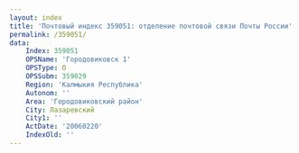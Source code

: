 ```yaml
---
layout: index
title: 'Почтовый индекс 359051: отделение почтовой связи Почты России'
permalink: /359051/
data:
    Index: 359051
    OPSName: 'Городовиковск 1'
    OPSType: О
    OPSSubm: 359029
    Region: 'Калмыкия Республика'
    Autonom: ''
    Area: 'Городовиковский район'
    City: Лазаревский
    City1: ''
    ActDate: '20060220'
    IndexOld: ''
---
```

